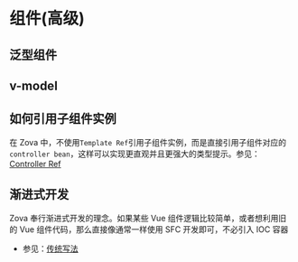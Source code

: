 # 组件(高级)

## 泛型组件

## v-model

## 如何引用子组件实例

在 Zova 中，不使用`Template Ref`引用子组件实例，而是直接引用子组件对应的`controller bean`，这样可以实现更直观并且更强大的类型提示。参见：[Controller Ref](../../vue/refs.md#controller-ref)

## 渐进式开发

Zova 奉行渐进式开发的理念。如果某些 Vue 组件逻辑比较简单，或者想利用旧的 Vue 组件代码，那么直接像通常一样使用 SFC 开发即可，不必引入 IOC 容器

- 参见：[传统写法](../../vue/legacy.md)
